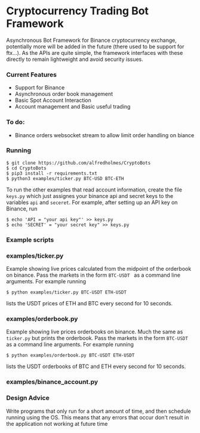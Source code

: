 # Cryptocurrency Trading Bot Framework
Asynchronous Bot Framework for Binance cryptocurrency exchange, potentially more will be added in the future (there used to be support for ftx...). As the APIs are quite simple, the framework interfaces with these directly to remain lightweight and avoid security issues.


### Current Features
- Support for Binance
- Asynchronous order book management
- Basic Spot Account Interaction
- Account management and Basic useful trading

### To do:
- Binance orders websocket stream to allow limit order handling on biance


### Running
	$ git clone https://github.com/alfredholmes/CryptoBots
	$ cd CryptoBots
	$ pip3 install -r requirements.txt
	$ python3 examples/ticker.py BTC-USD BTC-ETH

To run the other examples that read account information, create the file `keys.py` which just assignes your binance api and secret keys to the variables `api` and `seceret`. For example, after setting up an API key on Binance, run

	$ echo 'API = "your api key"' >> keys.py
	$ echo 'SECRET' = "your secret key" >> keys.py
	
### Example scripts

### examples/ticker.py 

Example showing live prices calculated from the midpoint of the orderbook on binance. Pass the markets in the form `BTC-USDT ` as a command line arguments. For example running

    $ python examples/ticker.py BTC-USDT ETH-USDT
    
lists the USDT prices of ETH and BTC every second for 10 seconds.

### examples/orderbook.py 

Example showing live prices orderbooks on binance. Much the same as `ticker.py` but prints the orderbook. Pass the markets in the form `BTC-USDT ` as a command line arguments. For example running

    $ python examples/orderbook.py BTC-USDT ETH-USDT
    
lists the USDT orderbooks of BTC and ETH every second for 10 seconds.


### examples/binance_account.py






### Design Advice

Write programs that only run for a short amount of time, and then schedule running using the OS. This means that any errors that occur don't result in the application not working at future time


